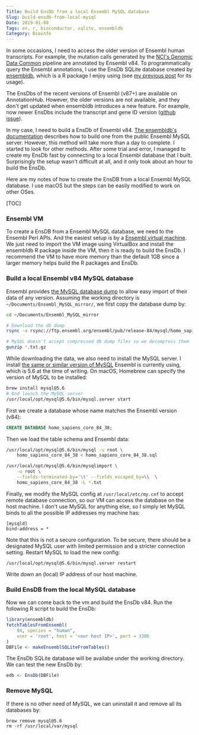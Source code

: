 ```yaml
---
Title: Build EnsDb from a local Ensembl MySQL database
Slug: build-ensdb-from-local-mysql
Date: 2019-01-08
Tags: en, r, bioconductor, sqlite, ensembldb
Category: Bioinfo
---
```


In some occasions, I need to access the older version of Ensembl human transcripts. For example, the mutation calls generated by the [NCI's Genomic Data Common][gdc] pipeline are annotated by Ensembl v84. To programmatically query the Ensembl annotations, I use the EnsDb SQLite database created by [ensembldb], which is a R package I enjoy using (see [my previous post][my-post-ensdb] for its usage).

The EnsDbs of the recent versions of Ensembl (v87+) are available on AnnotationHub. However, the older versions are not available, and they don't get updated when ensembldb introduces a new feature. For example, now newer EnsDbs include the transcript and gene ID version ([github issue][ensdb-id-version-issue]).

In my case, I need to build a EnsDb of Ensembl v84. [The ensembldb's documentation][ensembldb-doc] describes how to build one from the public Ensembl MySQL server. However, this method will take more than a day to complete. I started to look for other methods. After some trial and error, I managed to create my EnsDb fast by connecting to a local Ensembl database that I built. Surprisingly the setup wasn't difficult at all, and it only took about an hour to build the EnsDb.

Here are my notes of how to create the EnsDB from a local Ensembl MySQL database. I use macOS but the steps can be easily modified to work on other OSes.

[TOC]

[gdc]: https://gdc.cancer.gov/
[ensembldb]: https://bioconductor.org/packages/release/bioc/html/ensembldb.html
[my-post-ensdb]: {filename}../2017-11/1117_ensdb_in_python.md
[ensdb-id-version-issue]: https://github.com/jotsetung/ensembldb/issues/89
[ensembldb-doc]: https://bioconductor.org/packages/release/bioc/vignettes/ensembldb/inst/doc/ensembldb.html#10_getting_or_building_ensdb_databasespackages


### Ensembl VM
To create a EnsDB from a Ensembl MySQL database, we need to the Ensembl Perl APIs. And the easiest setup is by a [Ensembl virtual machine][ensembl-vm]. We just need to import the VM image using VirtualBox and install the ensembldb R package inside the      VM, then it is ready to build the EnsDb. I recommend the VM to have more memory than the default 1GB since a larger memory helps build the R packages and EnsDb.

[ensembl-vm]: http://www.ensembl.org/info/data/virtual_machine.html


### Build a local Ensembl v84 MySQL database
Ensembl provides [the MySQL database dump][ensembl-data] to allow easy import of their data of any version. Assuming the working directory is `~/Documents/Ensembl_MySQL_mirror/`, we first copy the database dump by:

```bash
cd ~/Documents/Ensembl_MySQL_mirror

# Download the db dump
rsync -a rsync://ftp.ensembl.org/ensembl/pub/release-84/mysql/homo_sapiens_core_84_38 .

# MySQL doesn't accept compressed db dump files so we decompress them
gunzip *.txt.gz
```

While downloading the data, we also need to install the MySQL server. I install [the same or similar version of MySQL][mysql-ver] Ensembl is currently using, which is 5.6 at the time of writing. On macOS, Homebrew can specify the version of MySQL to be installed:

```bash
brew install mysql@5.6
# And launch the MySQL server
/usr/local/opt/mysql@5.6/bin/mysql.server start
```

First we create a database whose name matches the Ensembl version (v84):

```sql
CREATE DATABASE homo_sapiens_core_84_38;
```

Then we load the table schema and Ensembl data:

```bash
/usr/local/opt/mysql@5.6/bin/mysql -u root \
    homo_sapiens_core_84_38 < homo_sapiens_core_84_38.sql

/usr/local/opt/mysql@5.6/bin/mysqlimport \
    -u root \
    --fields-terminated-by='\t' --fields_escaped_by=\\  \
    homo_sapiens_core_84_38 -L *.txt
```

Finally, we modify the MySQL config at `/usr/local/etc/my.cnf` to accept remote database connection, so our VM can access the database on the host machine. I don't use MySQL for anything else, so I simply let MySQL binds to all the possible IP addresses my machine has:

```
[mysqld]
bind-address = *
```

Note that this is not a secure configuration. To be secure, there should be a designated MySQL user with limited permission and a stricter connection setting. Restart MySQL to load the new config:

```
/usr/local/opt/mysql@5.6/bin/mysql.server restart
```

Write down an (local) IP address of our host machine.

[ensembl-data]:https://www.ensembl.org/info/docs/webcode/mirror/install/ensembl-data.html
[mysql-ver]: http://www.ensembl.org/info/data/mysql.html


### Build EnsDB from the local MySQL database
Now we can come back to the vm and build the EnsDb v84. Run the following R script to build the EnsDb:

```r
library(ensembldb)
fetchTablesFromEnsembl(
    84, species = "human",
    user = 'root', host = '<our host IP>', port = 3306
)
DBFile <- makeEnsemblSQLiteFromTables()
```

The EnsDb SQLite database will be availabe under the working directory. We can test the new EnsDb by:

```r
edb <- EnsDb(DBFile)
```


### Remove MySQL
If there is no other need of MySQL, we can uninstall it and remove all its databases by:

```
brew remove mysql@5.6
rm -rf /usr/local/var/mysql
```
